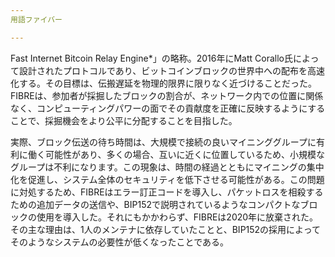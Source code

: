 ```yaml
---
用語ファイバー

---
```

Fast Internet Bitcoin Relay Engine*」の略称。2016年にMatt Corallo氏によって設計されたプロトコルであり、ビットコインブロックの世界中への配布を高速化する。その目標は、伝搬遅延を物理的限界に限りなく近づけることだった。FIBREは、参加者が採掘したブロックの割合が、ネットワーク内での位置に関係なく、コンピューティングパワーの面でその貢献度を正確に反映するようにすることで、採掘機会をより公平に分配することを目指した。

実際、ブロック伝送の待ち時間は、大規模で接続の良いマイニンググループに有利に働く可能性があり、多くの場合、互いに近くに位置しているため、小規模なグループは不利になります。この現象は、時間の経過とともにマイニングの集中化を促進し、システム全体のセキュリティを低下させる可能性がある。この問題に対処するため、FIBREはエラー訂正コードを導入し、パケットロスを相殺するための追加データの送信や、BIP152で説明されているようなコンパクトなブロックの使用を導入した。それにもかかわらず、FIBREは2020年に放棄された。その主な理由は、1人のメンテナに依存していたことと、BIP152の採用によってそのようなシステムの必要性が低くなったことである。